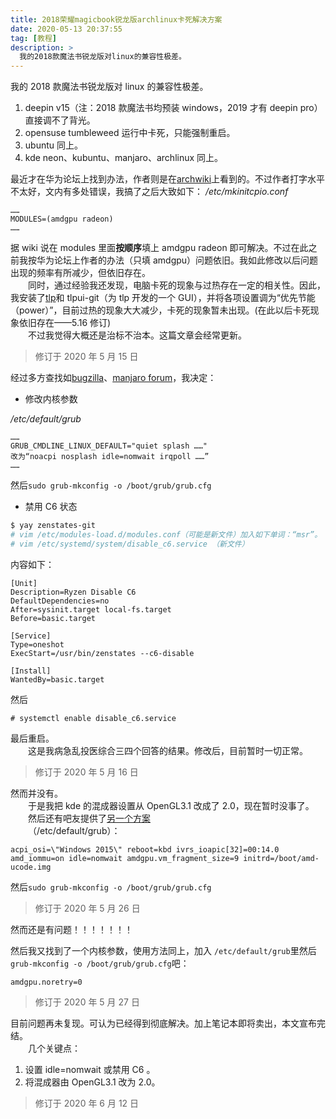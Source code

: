 ```yaml
---
title: 2018荣耀magicbook锐龙版archlinux卡死解决方案
date: 2020-05-13 20:37:55
tag: [教程]
description: >
  我的2018款魔法书锐龙版对linux的兼容性极差。
---
```


我的 2018 款魔法书锐龙版对 linux 的兼容性极差。

<!--more-->

1. deepin v15（注：2018 款魔法书均预装 windows，2019 才有 deepin pro）直接调不了背光。
2. opensuse tumbleweed 运行中卡死，只能强制重启。
3. ubuntu 同上。
4. kde neon、kubuntu、manjaro、archlinux 同上。

最近才在华为论坛上找到办法，作者则是在[archwiki](<https://wiki.archlinux.org/index.php/AMDGPU#Enable_Southern_Islands_(SI)_and_Sea_Islands_(CIK)_support>)上看到的。不过作者打字水平不太好，文内有多处错误，我搞了之后大致如下：
_/etc/mkinitcpio.conf_

```
……
MODULES=(amdgpu radeon)
……
```

据 wiki 说在 modules 里面**按顺序**填上 amdgpu radeon 即可解决。不过在此之前我按华为论坛上作者的办法（只填 amdgpu）问题依旧。我如此修改以后问题出现的频率有所减少，但依旧存在。  
&emsp;&emsp;同时，通过经验我还发现，电脑卡死的现象与过热存在一定的相关性。因此，我安装了[tlp](<https://wiki.archlinux.org/index.php/TLP_(%E7%AE%80%E4%BD%93%E4%B8%AD%E6%96%87)>)和 tlpui-git（为 tlp 开发的一个 GUI），并将各项设置调为“优先节能（power）”，目前过热的现象大大减少，卡死的现象暂未出现。(在此以后卡死现象依旧存在——5.16 修订)  
&emsp;&emsp;不过我觉得大概还是治标不治本。这篇文章会经常更新。

> 修订于 2020 年 5 月 15 日

经过多方查找如[bugzilla](https://bugzilla.redhat.com/show_bug.cgi?id=1562530#c66)、[manjaro forum](https://forum.manjaro.org/t/amd-ryzen-problems-and-fixes/55533)，我决定：

- 修改内核参数

_/etc/default/grub_

```
……
GRUB_CMDLINE_LINUX_DEFAULT="quiet splash ……"
改为“noacpi nosplash idle=nomwait irqpoll ……”
……
```

然后`sudo grub-mkconfig -o /boot/grub/grub.cfg`

- 禁用 C6 状态

```bash
$ yay zenstates-git
# vim /etc/modules-load.d/modules.conf（可能是新文件）加入如下单词：“msr”。
# vim /etc/systemd/system/disable_c6.service （新文件）
```

内容如下：

```
[Unit]
Description=Ryzen Disable C6
DefaultDependencies=no
After=sysinit.target local-fs.target
Before=basic.target

[Service]
Type=oneshot
ExecStart=/usr/bin/zenstates --c6-disable

[Install]
WantedBy=basic.target

```

然后

```
# systemctl enable disable_c6.service
```

最后重启。  
&emsp;&emsp;这是我病急乱投医综合三四个回答的结果。修改后，目前暂时一切正常。

> 修订于 2020 年 5 月 16 日

然而并没有。  
&emsp;&emsp;于是我把 kde 的混成器设置从 OpenGL3.1 改成了 2.0，现在暂时没事了。  
&emsp;&emsp;然后还有吧友提供了[另一个方案](https://tieba.baidu.com/p/6686363600)  
&emsp;&emsp;（/etc/default/grub）：

```
acpi_osi=\"Windows 2015\" reboot=kbd ivrs_ioapic[32]=00:14.0 amd_iommu=on idle=nomwait amdgpu.vm_fragment_size=9 initrd=/boot/amd-ucode.img
```

然后`sudo grub-mkconfig -o /boot/grub/grub.cfg`

> 修订于 2020 年 5 月 26 日

然而还是有问题！！！！！！！

然后我又找到了一个内核参数，使用方法同上，加入 `/etc/default/grub`里然后 `grub-mkconfig -o /boot/grub/grub.cfg`吧：

`amdgpu.noretry=0`

> 修订于 2020 年 5 月 27 日

目前问题再未复现。可认为已经得到彻底解决。加上笔记本即将卖出，本文宣布完结。  
&emsp;&emsp;几个关键点：

1. 设置 idle=nomwait 或禁用 C6 。
2. 将混成器由 OpenGL3.1 改为 2.0。

> 修订于 2020 年 6 月 12 日
